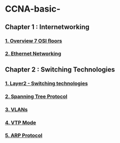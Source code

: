 # CCNA-basic-
## Chapter 1 : Internetworking
### [1. Overview 7 OSI floors](https://github.com/Skyaknt/CCNA-basic-/blob/master/Tong%20quan%20ve%207%20tang%20OSI.md)

### [2. Ethernet Networking](https://github.com/Skyaknt/CCNA-basic-/blob/master/Ethernet%20Networking.md)

## Chapter 2 : Switching Technologies

### [1. Layer2 - Switching technologies](https://github.com/Skyaknt/CCNA-basic-/blob/master/Switching%20Technologies.md)
### [2. Spanning Tree Protocol](https://github.com/Skyaknt/CCNA-basic-/blob/master/Spanning%20Tree%20Protocol.md)
### [3. VLANs](https://github.com/Skyaknt/CCNA-basic-/blob/master/VLANs.md)
### [4. VTP Mode](https://github.com/Skyaknt/CCNA-basic-/blob/master/VTP%20mode.md)
### [5. ARP Protocol](https://github.com/Skyaknt/CCNA-basic-/blob/master/ARP%20Protocol.md)
